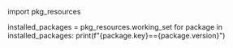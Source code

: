 import pkg_resources

installed_packages = pkg_resources.working_set
for package in installed_packages:
print(f"{package.key}=={package.version}")
